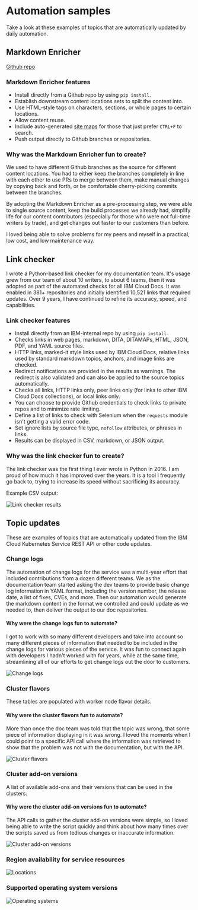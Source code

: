# Automation samples

Take a look at these examples of topics that are automatically updated by daily automation.


## Markdown Enricher

[Github repo](https://github.com/IBM/md-enricher-for-cicd)

### Markdown Enricher features

- Install directly from a Github repo by using `pip install`.
- Establish downstream content locations sets to split the content into.
- Use HTML-style tags on characters, sections, or whole pages to certain locations.
- Allow content reuse.
- Include auto-generated [site maps](https://cloud.ibm.com/docs/instructlab?topic=instructlab-sitemap&interface=ui) for those that just prefer `CTRL+F` to search.
- Push output directly to Github branches or repositories.


### Why was the Markdown Enricher fun to create?

We used to have different Github branches as the source for different content locations. You had to either keep the branches completely in line with each other to use PRs to merge between them, make manual changes by copying back and forth, or be comfortable cherry-picking commits between the branches. 

By adopting the Markdown Enricher as a pre-processing step, we were able to single source content, keep the build processes we already had, simplify life for our content contributors (especially for those who were not full-time writers by trade), and get changes out faster to our customers than before. 

I loved being able to solve problems for my peers and myself in a practical, low cost, and low maintenance way.



## Link checker

I wrote a Python-based link checker for my documentation team. It's usage grew from our team of about 10 writers, to about 6 teams, then it was adopted as part of the automated checks for all IBM Cloud Docs. It was enabled in 381+ repositories and initially identified 10,521 links that required updates. Over 9 years, I have continued to refine its accuracy, speed, and capabilities.

### Link checker features
- Install directly from an IBM-internal repo by using `pip install`.
- Checks links in web pages, markdown, DITA, DITAMAPs, HTML, JSON, PDF, and YAML source files.
- HTTP links, marked-it style links used by IBM Cloud Docs, relative links used by standard markdown topics, anchors, and image links are checked.
- Redirect notifications are provided in the results as warnings. The redirect is also validated and can also be applied to the source topics automatically. 
- Checks all links, HTTP links only, peer links only (for links to other IBM Cloud Docs collections), or local links only.
- You can choose to provide Github credentials to check links to private repos and to minimize rate limiting.
- Define a list of links to check with Selenium when the `requests` module isn't getting a valid error code.
- Set ignore lists by source file type, `nofollow` attributes, or phrases in links.
- Results can be displayed in CSV, markdown, or JSON output.

### Why was the link checker fun to create?

The link checker was the first thing I ever wrote in Python in 2016. I am proud of how much it has improved over the years. It is a tool I frequently go back to, trying to increase its speed without sacrificing its accuracy.


Example CSV output:

![Link checker results](images/link-checker.png)






## Topic updates

These are examples of topics that are automatically updated from the IBM Cloud Kubernetes Service REST API or other code updates.

### Change logs

The automation of change logs for the service was a multi-year effort that included contributions from a dozen different teams. We as the documentation team started asking the dev teams to provide basic change log information in YAML format, including the version number, the release date, a list of fixes, CVEs, and more. Then our automation would generate the markdown content in the format we controlled and could update as we needed to, then deliver the output to our doc repositories.

#### Why were the change logs fun to automate?

I got to work with so many different developers and take into account so many different pieces of information that needed to be included in the change logs for various pieces of the service. It was fun to connect again with developers I hadn't worked with for years, while at the same time, streamlining all of our efforts to get change logs out the door to customers.

![Change logs](images/changelogs.jpg)

### Cluster flavors

These tables are populated with worker node flavor details. 

#### Why were the cluster flavors fun to automate?

More than once the doc team was told that the topic was wrong, that some piece of information displaying in it was wrong. I loved the moments when I could point to a specific API call where the information was retrieved to show that the problem was not with the documentation, but with the API.

![Cluster flavors](images/cluster-flavors.jpg)

### Cluster add-on versions

A list of available add-ons and their versions that can be used in the clusters.

#### Why were the cluster add-on versions fun to automate?

The API calls to gather the cluster add-on versions were simple, so I loved being able to write the script quickly and think about how many times over the scripts saved us from tedious changes or inaccurate information.

![Cluster add-on versions](images/add-on-versions.jpg)

### Region availability for service resources

![Locations](images/locations.png)

### Supported operating system versions

![Operating systems](images/os.jpg)


